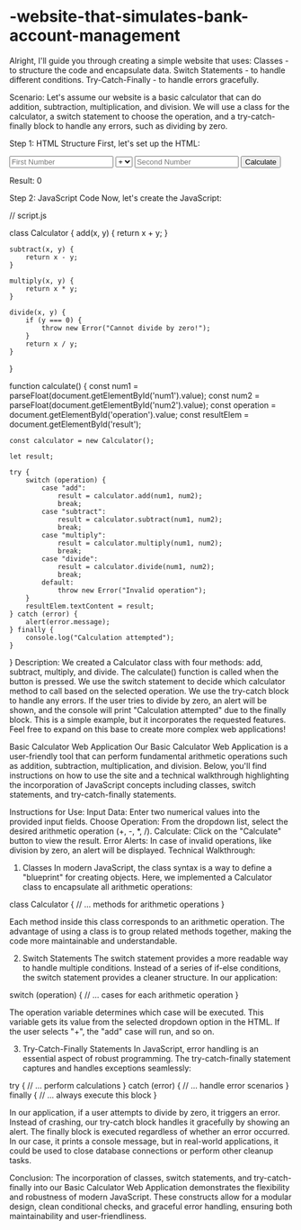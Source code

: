 # -website-that-simulates-bank-account-management
Alright, I'll guide you through creating a simple website that uses:  Classes - to structure the code and encapsulate data. Switch Statements - to handle different conditions. Try-Catch-Finally - to handle errors gracefully.

Scenario:
Let's assume our website is a basic calculator that can do addition, subtraction, multiplication, and division. We will use a class for the calculator, a switch statement to choose the operation, and a try-catch-finally block to handle any errors, such as dividing by zero.

Step 1: HTML Structure
First, let's set up the HTML:
<!DOCTYPE html>
<html lang="en">

<head>
    <meta charset="UTF-8">
    <meta name="viewport" content="width=device-width, initial-scale=1.0">
    <title>Basic Calculator</title>
</head>

<body>
    <div>
        <input type="number" id="num1" placeholder="First Number">
        <select id="operation">
            <option value="add">+</option>
            <option value="subtract">-</option>
            <option value="multiply">*</option>
            <option value="divide">/</option>
        </select>
        <input type="number" id="num2" placeholder="Second Number">
        <button onclick="calculate()">Calculate</button>
    </div>
    <div>
        <p>Result: <span id="result">0</span></p>
    </div>
    <script src="script.js"></script>
</body>

</html>
Step 2: JavaScript Code
Now, let's create the JavaScript:

// script.js

class Calculator {
    add(x, y) {
        return x + y;
    }

    subtract(x, y) {
        return x - y;
    }

    multiply(x, y) {
        return x * y;
    }

    divide(x, y) {
        if (y === 0) {
            throw new Error("Cannot divide by zero!");
        }
        return x / y;
    }
}

function calculate() {
    const num1 = parseFloat(document.getElementById('num1').value);
    const num2 = parseFloat(document.getElementById('num2').value);
    const operation = document.getElementById('operation').value;
    const resultElem = document.getElementById('result');

    const calculator = new Calculator();

    let result;

    try {
        switch (operation) {
            case "add":
                result = calculator.add(num1, num2);
                break;
            case "subtract":
                result = calculator.subtract(num1, num2);
                break;
            case "multiply":
                result = calculator.multiply(num1, num2);
                break;
            case "divide":
                result = calculator.divide(num1, num2);
                break;
            default:
                throw new Error("Invalid operation");
        }
        resultElem.textContent = result;
    } catch (error) {
        alert(error.message);
    } finally {
        console.log("Calculation attempted");
    }
}
Description:
We created a Calculator class with four methods: add, subtract, multiply, and divide.
The calculate() function is called when the button is pressed.
We use the switch statement to decide which calculator method to call based on the selected operation.
We use the try-catch block to handle any errors. If the user tries to divide by zero, an alert will be shown, and the console will print "Calculation attempted" due to the finally block.
This is a simple example, but it incorporates the requested features. Feel free to expand on this base to create more complex web applications!

Basic Calculator Web Application
Our Basic Calculator Web Application is a user-friendly tool that can perform fundamental arithmetic operations such as addition, subtraction, multiplication, and division. Below, you'll find instructions on how to use the site and a technical walkthrough highlighting the incorporation of JavaScript concepts including classes, switch statements, and try-catch-finally statements.

Instructions for Use:
Input Data: Enter two numerical values into the provided input fields.
Choose Operation: From the dropdown list, select the desired arithmetic operation (+, -, *, /).
Calculate: Click on the "Calculate" button to view the result.
Error Alerts: In case of invalid operations, like division by zero, an alert will be displayed.
Technical Walkthrough:
1. Classes
In modern JavaScript, the class syntax is a way to define a "blueprint" for creating objects. Here, we implemented a Calculator class to encapsulate all arithmetic operations:

class Calculator {
    // ... methods for arithmetic operations
}

Each method inside this class corresponds to an arithmetic operation. The advantage of using a class is to group related methods together, making the code more maintainable and understandable.

2. Switch Statements
The switch statement provides a more readable way to handle multiple conditions. Instead of a series of if-else conditions, the switch statement provides a cleaner structure. In our application:

switch (operation) {
    // ... cases for each arithmetic operation
}

The operation variable determines which case will be executed. This variable gets its value from the selected dropdown option in the HTML. If the user selects "+", the "add" case will run, and so on.

3. Try-Catch-Finally Statements
In JavaScript, error handling is an essential aspect of robust programming. The try-catch-finally statement captures and handles exceptions seamlessly:

try {
    // ... perform calculations
} catch (error) {
    // ... handle error scenarios
} finally {
    // ... always execute this block
}

In our application, if a user attempts to divide by zero, it triggers an error. Instead of crashing, our try-catch block handles it gracefully by showing an alert. The finally block is executed regardless of whether an error occurred. In our case, it prints a console message, but in real-world applications, it could be used to close database connections or perform other cleanup tasks.

Conclusion:
The incorporation of classes, switch statements, and try-catch-finally into our Basic Calculator Web Application demonstrates the flexibility and robustness of modern JavaScript. These constructs allow for a modular design, clean conditional checks, and graceful error handling, ensuring both maintainability and user-friendliness.
